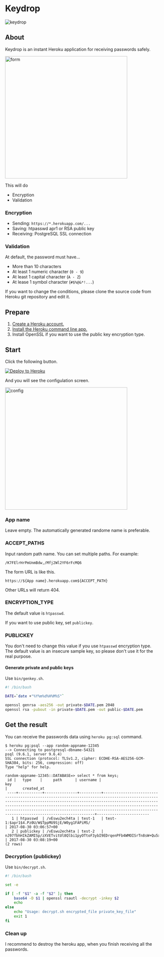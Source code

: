 # Keydrop

![keydrop](https://user-images.githubusercontent.com/11028/30245321-a55b7b44-9610-11e7-9a9b-006622d29346.png)

## About

Keydrop is an instant Heroku application for receiving passwords safely.

<img src="https://user-images.githubusercontent.com/11028/30041495-914536b6-9225-11e7-8209-f803e39be696.png" alt="form" width="400">

This will do

 * Encryption
 * Validation


### Encryption

 * Sending: `https://*.herokuapp.com/...`
 * Saving: htpasswd apr1 or RSA public key
 * Receiving: PostgreSQL SSL connection


### Validation

At default, the password must have...

* More than 10 characters
* At least 1 numeric character (`0 - 9`)
* At least 1 capital character (`A - Z`)
* At lease 1 symbol character (`#$%@&*!...`)

If you want to change the conditions, please clone the source code from Heroku git repository and edit it.



## Prepare

1. [Create a Heroku account.](https://www.heroku.com/)
2. [Install the Heroku command line app.](https://devcenter.heroku.com/articles/heroku-cli)
3. Install OpenSSL if you want to use the public key encryption type.



## Start

Click the following button.

[![Deploy to Heroku](https://www.herokucdn.com/deploy/button.png)](https://heroku.com/deploy)

And you will see the configulation screen.

<a href="https://user-images.githubusercontent.com/11028/30041490-88f772e4-9225-11e7-921e-970290005b74.png" target="_blank">
<img src="https://user-images.githubusercontent.com/11028/30041490-88f772e4-9225-11e7-921e-970290005b74.png" alt="config" width="400">
</a>

### App name

Leave empty. The automatically generated randome name is preferable.

### ACCEPT_PATHS

Input random path name. You can set multiple paths. For example:

```
/K7FElrHrPmUnmBdw,/Mfj2Wl2YF6rFcMQ6
```

The form URL is like this.

```
https://${App name}.herokuapp.com${ACCEPT_PATH}
```

Other URLs will return 404.

### ENCRYPTION_TYPE

The default value is `htpasswd`.

If you want to use public key, set `publickey`.

### PUBLICKEY

You don't need to change this value if you use `htpasswd` encryption type. The default value is an insecure sample key, so please don't use it for the real purpose.

#### Generate private and public keys

Use `bin/genkey.sh`.

```bash
#! /bin/bash

DATE=`date +"%Y%m%d%H%M%S"`

openssl genrsa -aes256 -out private-$DATE.pem 2048
openssl rsa -pubout -in private-$DATE.pem -out public-$DATE.pem
```



## Get the result

You can receive the passwords data using `heroku pg:sql` command.

```console
$ heroku pg:psql --app random-appname-12345
--> Connecting to postgresql-dbname-54321
psql (9.6.1, server 9.6.4)
SSL connection (protocol: TLSv1.2, cipher: ECDHE-RSA-AES256-GCM-SHA384, bits: 256, compression: off)
Type "help" for help.

random-appname-12345::DATABASE=> select * from keys;
 id |   type    |     path      | username |                                                                                                                                                                           key                                                                                                                                                                            |       created_at
 ----+-----------+---------------+----------+----------------------------------------------------------------------------------------------------------------------------------------------------------------------------------------------------------------------------------------------------------------------------------------------------------------------------------------------------------+------------------------
   1 | htpasswd  | /vEswu2ech4ta | test-1   | test-1:$apr1$4.Pz0U/W$TppMU9SjE/W0yg1FAPiMS/                                                                                                                                                                                                                                                                                                             | 2017-08-30 03:06:57+00
   2 | publickey | /vEswu2ech4ta | test-2   | nJ97fbhHIkZAMISp/zXVETvitUl8Qlbi1pyOTtoF3ybI9EDrqenPFb4WMOISrTn8sW+Qu5xvNsjaMEIC3j0Md+hmtEzlLmVK+Nb9bq989I9TnmjgdtFE9klyKkhb5J7r+7SKqBgzfmu7kAoREYBtg05hvNb3mJXGbAruybElbZlxNgf06b5f6W/kkHtGcJaV49oNHKBEmg03ceMip2wP5H6tk/BS6O4FTrEKvpYsn4+Kh6+7JMioCVQEXz3NvpH0BIkmnGncXBZTdtPihju7srb0uEHe0sys66PPBZGZQWbisBdr9knJ5WTfnh2iWLOGv2NgOwfgXQZyMdizINALDw== | 2017-08-30 03:08:19+00
(2 rows)
```

### Decryption (publickey)

Use `bin/decrypt.sh`.

```bash
#! /bin/bash

set -e

if [ -f "$1" -a -f "$2" ]; then
    base64 -D $1 | openssl rsautl -decrypt -inkey $2
    echo
else
    echo "Usage: decrypt.sh encrypted_file private_key_file"
    exit 1
fi
```

### Clean up

I recommend to destroy the heroku app, when you finish receiving all the passwords.
